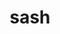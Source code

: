 ---
category: 4-letters
denotation: null
name: sash
reference_link: https://www.etymonline.com/word/sash
root_language: null
root_name: null
title: sash
type: free
word_sums:
- respelling: sash
  sum: 'Sash + '
---